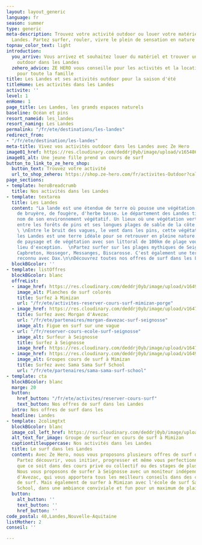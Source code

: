 ```yaml
---
layout: layout_generic
language: fr
season: summer
type: generic
meta-description: Trouvez votre activité outdoor ou louer votre matériel dans les
  Landes. Partez surfer, rouler, vivre le plein de sensation en nature dans les Landes.
topnav_color_text: light
introduction:
  you_arrive: Vous arrivez et souhaitez louer du matériel et trouver une activité
    outdoor dans les Landes
  zehero_advice: ZE HERO vous conseille pour les activités et la location des équipements
    pour toute la famille
title: Les Landes et ses activités outdoor pour la saison d'été
titleHome: Les activités dans les Landes
activite: ''
level: 1
enHome: 1
page_title: Les Landes, les grands espaces naturels
baseline: Océan et pins
resort_nameid: les_landes
resort_naming: Les Landes
permalink: "/fr/ete/destinations/les-landes"
redirect_from:
- "/fr/ete/destination/les-landes"
meta-title: Vivez vos activités outdoor dans les Landes avec Ze Hero
image01_href: https://res.cloudinary.com/deddrj0yb/image/upload/v1654866882/website/summer/ting-tse-wang-rl6lRpQErlU-unsplash.jpg
image01_alt: Une jeune fille prend un cours de surf
button_to_link_to_ze_hero_shop:
  button_text: Trouvez votre activité
  url_to_shop_zehero: https://shop.ze-hero.com/fr/activites-Outdoor?calessonstype=all&catypegenderlistsummer=all&calessonsactivitytype=Surf&start-date=
page_sections:
- template: heroBreadcrumb
  title: Nos activités dans les Landes
- template: textarea
  title: Les Landes
  content: "La lande est une étendue de terre où pousse une végétation sauvage composée
    de bruyère, de fougère, d'herbe basse. Le département des Landes tient donc son
    nom de son environnement végétatif. Un lieux où une végétation verte prospère
    entre les forêts de pins et ses longues plages de sable de la côte atlantique.
    \ \nEntre le bruit des vagues, le vent dans les pins, cette végétation verdoyante,
    les Landes est une terre idéale pour se retrouver en pleine nature. Sa diversité
    de paysage et de végétation avec son littoral de 100km de plage vous offre un
    lieu d'exception.  \nPartez surfer sur les plages mythiques de Seignosse, Mimizan,
    Capbreton, Hossegor, Messanges, Biscarosse. C'est également une terre de thermalisme
    reconnu avec Dax.\n\nDécouvrez toutes nos offres de surf dans les Landes"
  blockBGcolor: ''
- template: listOffres
  blockBGcolor: blanc
  offreList:
  - image_href: https://res.cloudinary.com/deddrj0yb/image/upload/v1649066104/website/Sama%20Sama/226734982_127748049518132_4391291001134263191_n.jpg
    image_alt: Planches de surf colorés
    title: Surfez à Mimizan
    url: "/fr/ete/activites-reserver-cours-surf-mimizan-porge"
  - image_href: https://res.cloudinary.com/deddrj0yb/image/upload/v1647340584/website/Ind%C3%A9pendant/51492224_2264458510442590_1849281714996641792_n.png
    title: Surfez avec Morgan d'Avezac
    url: "/fr/ete/partenaires/morgan-davezac-surf-seignosse"
    image_alt: Figue en surf sur une vague
  - url: "/fr/reserver-cours-ecole-surf-seignosse"
    image_alt: Surfeur à Seignosse
    title: Surfez à Seignosse
    image_href: https://res.cloudinary.com/deddrj0yb/image/upload/v1647340583/website/Ind%C3%A9pendant/51668639_2264458490442592_3894814208168034304_n.png
  - image_href: https://res.cloudinary.com/deddrj0yb/image/upload/v1649066110/website/Sama%20Sama/216173831_123343679958569_6340812869216994865_n.jpg
    image_alt: Groupes cours de surf à Mimizan
    title: Surfez avec Sama Sama Surf School
    url: "/fr/ete/partenaires/sama-sama-surf-school"
- template: cta
  blockBGcolor: blanc
  marge: 20
  button:
    href_button: "/fr/ete/activites/reserver-cours-surf"
    text_button: Nos offres de surf dans les Landes
  intro: Nos offres de surf dans les
  headline: Landes
- template: 2colimgtxt
  blockBGcolor: blanc
  image_col_left_href: https://res.cloudinary.com/deddrj0yb/image/upload/v1649066110/website/Sama%20Sama/216173831_123343679958569_6340812869216994865_n.jpg
  alt_text_for_image: Groupe de surfeur en cours de surf à Mimizan
  captiontitleuppercase: Nos activités dans les Landes
  title: Le surf dans les Landes
  content: Avec Ze Hero, nous vous proposons plusieurs offres de surf dans les Landes.
    Partez découvrir, vous initier, progresser et même vous perfectionner en surf
    que ce soit dans des cours privé ou collectif ou des stages de plusieurs jours.
    Nous vous proposons de surfer à Seignosse avec un moniteur indépendant, Morgan
    d'Avezac, qui vous apportera tous les meilleurs conseils dans des cours privés
    de surf. Mais également de surfer à Mimizan avec l'école de surf Sama Sama Surf
    School, dans une ambiance conviviale et fun pour un maximum de plaisir.
  button:
    alt_button: ''
    text_button: ''
    href_button: ''
code_postal: 40,Landes,Nouvelle-Aquitaine
listMother: 2
conseil: ''

---
```

